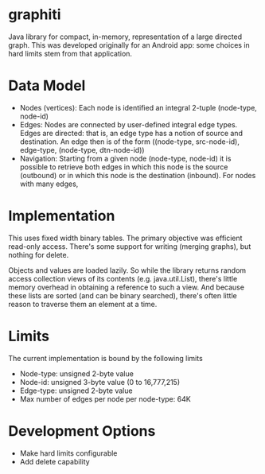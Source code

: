 # graphiti

Java library for compact, in-memory, representation of a large directed graph. This was developed originally for an Android app: some choices in hard limits stem from that application. 

# Data Model

* Nodes (vertices): Each node is identified an integral 2-tuple (node-type, node-id)
* Edges: Nodes are connected by user-defined integral edge types. Edges are directed: that is, an edge type has a notion of source and destination. An edge then is of the form ((node-type, src-node-id), edge-type, (node-type, dtn-node-id))
* Navigation: Starting from a given node (node-type, node-id) it is possible to retrieve both edges in which this node is the source (outbound) or in which this node is the destination (inbound). For nodes with many edges, 

# Implementation

This uses fixed width binary tables. The primary objective was efficient read-only access. There's some support for writing (merging graphs), but nothing for delete.

Objects and values are loaded lazily. So while the library returns random access collection views of its contents (e.g. java.util.List), there's little memory overhead in obtaining a reference to such a view. And because these lists are sorted (and can be binary searched), there's often little reason to traverse them an element at a time.

# Limits

The current implementation is bound by the following limits

* Node-type: unsigned 2-byte value
* Node-id: unsigned 3-byte value (0 to 16,777,215)
* Edge-type: unsigned 2-byte value
* Max number of edges per node per node-type: 64K

# Development Options

* Make hard limits configurable
* Add delete capability

